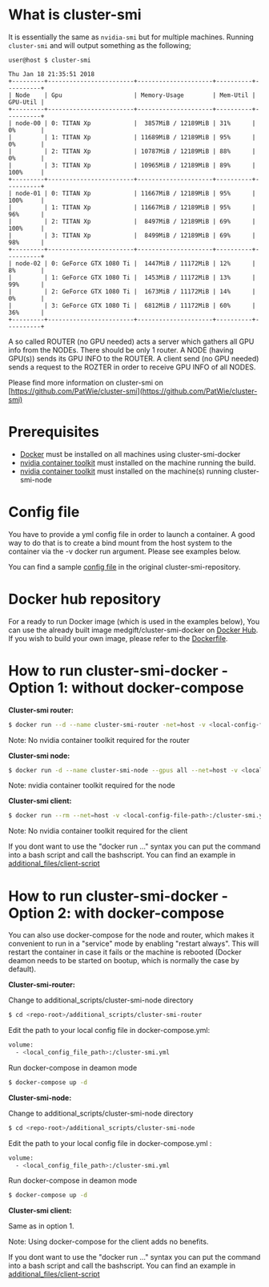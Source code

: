 # What is cluster-smi
It is essentially the same as `nvidia-smi` but for multiple machines.
Running `cluster-smi` and will output something as the following;
```console
user@host $ cluster-smi

Thu Jan 18 21:35:51 2018
+---------+------------------------+---------------------+----------+----------+
| Node    | Gpu                    | Memory-Usage        | Mem-Util | GPU-Util |
+---------+------------------------+---------------------+----------+----------+
| node-00 | 0: TITAN Xp            |  3857MiB / 12189MiB | 31%      | 0%       |
|         | 1: TITAN Xp            | 11689MiB / 12189MiB | 95%      | 0%       |
|         | 2: TITAN Xp            | 10787MiB / 12189MiB | 88%      | 0%       |
|         | 3: TITAN Xp            | 10965MiB / 12189MiB | 89%      | 100%     |
+---------+------------------------+---------------------+----------+----------+
| node-01 | 0: TITAN Xp            | 11667MiB / 12189MiB | 95%      | 100%     |
|         | 1: TITAN Xp            | 11667MiB / 12189MiB | 95%      | 96%      |
|         | 2: TITAN Xp            |  8497MiB / 12189MiB | 69%      | 100%     |
|         | 3: TITAN Xp            |  8499MiB / 12189MiB | 69%      | 98%      |
+---------+------------------------+---------------------+----------+----------+
| node-02 | 0: GeForce GTX 1080 Ti |  1447MiB / 11172MiB | 12%      | 8%       |
|         | 1: GeForce GTX 1080 Ti |  1453MiB / 11172MiB | 13%      | 99%      |
|         | 2: GeForce GTX 1080 Ti |  1673MiB / 11172MiB | 14%      | 0%       |
|         | 3: GeForce GTX 1080 Ti |  6812MiB / 11172MiB | 60%      | 36%      |
+---------+------------------------+---------------------+----------+----------+
```
A so called ROUTER (no GPU needed) acts a server which gathers all GPU info from the NODEs. There should be only 1 router.
A NODE (having GPU(s)) sends its GPU INFO to the ROUTER. 
A client send (no GPU needed) sends a request to the ROZTER in order to receive GPU INFO of all NODES.

Please find more information on cluster-smi on [https://github.com/PatWie/cluster-smi](https://github.com/PatWie/cluster-smi)

# Prerequisites
- [Docker](https://docs.docker.com/install/) must be installed on all machines using cluster-smi-docker
- [nvidia container toolkit](https://github.com/NVIDIA/nvidia-docker) must installed on the machine running the build.
- [nvidia container toolkit](https://github.com/NVIDIA/nvidia-docker) must installed on the machine(s) running cluster-smi-node

# Config file
You have to provide a yml config file in order to launch a container. A good way to do that is to create a bind mount from the host system to the container via the -v docker run argument. Please see examples below. 

You can find a sample [config file](https://github.com/PatWie/cluster-smi/blob/master/cluster-smi.example.yml) in the original cluster-smi-repository.

# Docker hub repository
For a ready to run Docker image (which is used in the examples below), You can use the already built image medgift/cluster-smi-docker on [Docker Hub](https://hub.docker.com/r/medgift/cluster-smi-docker/). If you wish to build your own image, please refer to the [Dockerfile](https://github.com/ieggel/cluster-smi-docker/blob/master/Dockerfile).

# How to run cluster-smi-docker - Option 1: without docker-compose

**Cluster-smi router:**
```sh
$ docker run --d --name cluster-smi-router -net=host -v <local-config-file-path>:/cluster-smi.yml medgift/cluster-smi-docker:latest ./cluster-smi-router
```
Note: No nvidia container toolkit required for the router

**Cluster-smi node:**
```sh
$ docker run -d --name cluster-smi-node --gpus all --net=host -v <local-config-file-path>:/cluster-smi.yml medgift/cluster-smi-docker:latest ./cluster-smi-node
```
Note: nvidia container toolkit required for the node

**Cluster-smi client:**
```sh
$ docker run --rm --net=host -v <local-config-file-path>:/cluster-smi.yml medgift/cluster-smi:latest-docker ./cluster-smi
```
Note: No nvidia container toolkit required for the client

If you dont want to use the "docker run ..." syntax you can put the command into a bash script and call the bashscript. You can find an example in [additional_files/client-script](https://github.com/ieggel/cluster-smi-docker/tree/master/additional_scripts)




# How to run cluster-smi-docker - Option 2: with docker-compose
You can also use docker-compose for the node and router, which makes it convenient to run in a "service" mode by enabling "restart always". This will restart the container in case it fails or the machine is rebooted (Docker deamon needs to be started on bootup, which is normally the case by default).


**Cluster-smi-router:**

Change to additional_scripts/cluster-smi-node directory
```sh
$ cd <repo-root>/additional_scripts/cluster-smi-router
```

Edit the path to your local config file in docker-compose.yml:
```sh
volume: 
  - <local_config_file_path>:/cluster-smi.yml
```

Run docker-compose in deamon mode
```sh
$ docker-compose up -d
```

**Cluster-smi-node:**

Change to additional_scripts/cluster-smi-node directory
```sh
$ cd <repo-root>/additional_scripts/cluster-smi-node
```

Edit the path to your local config file in docker-compose.yml :
```sh
volume: 
  - <local_config_file_path>:/cluster-smi.yml
```

Run docker-compose in deamon mode
```sh
$ docker-compose up -d
```

**Cluster-smi client:**

Same as in option 1.

Note: Using docker-compose for the client adds no benefits. 

If you dont want to use the "docker run ..." syntax you can put the command into a bash script and call the bashscript. You can find an example in [additional_files/client-script](additional_scripts/client-script)

